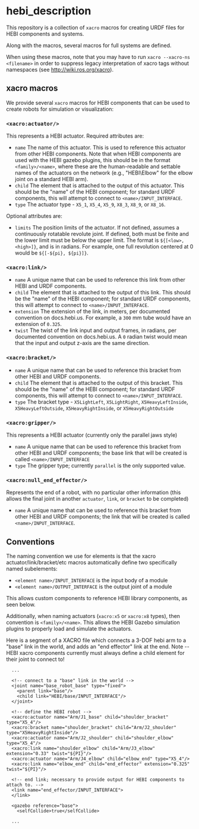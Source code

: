 # hebi_description

This repository is a collection of `xacro` macros for creating URDF files for HEBI components and systems.

Along with the macros, several macros for full systems are defined.

When using these macros, note that you may have to run `xacro --xacro-ns <filename>` in order to suppress legacy interpretation of xacro tags without namespaces (see http://wiki.ros.org/xacro).

## xacro macros

We provide several `xacro` macros for HEBI components that can be used to create robots for simulation or visualization:

### `<xacro:actuator/>`

This represents a HEBI actuator.  Required attributes are:

* `name` The name of this actuator.  This is used to reference this actuator from other HEBI components.  Note that when HEBI components are used with the HEBI gazebo plugins, this should be in the format `<family>/<name>`, where these are the human-readable and settable names of the actuators on the network (e.g., "HEBI\Elbow" for the elbow joint on a standard HEBI arm).
* `child` The element that is attached to the output of this actuator. This should be the "name" of the HEBI component; for standard URDF components, this will attempt to connect to `<name>/INPUT_INTERFACE`.
* `type` The actuator type - `X5_1`, `X5_4`, `X5_9`, `X8_3`, `X8_9`, or `X8_16`.

Optional attributes are:

* `limits` The position limits of the actuator.  If not defined, assumes a continuously rotatable revolute joint.  If defined, both must be finite and the lower limit must be below the upper limit.  The format is `${[<low>,<high>]}`, and is in radians.  For example, one full revolution centered at 0 would be `${[-${pi}, ${pi}]}`.

### `<xacro:link/>`

* `name` A unique name that can be used to reference this link from other HEBI and URDF components.
* `child` The element that is attached to the output of this link. This should be the "name" of the HEBI component; for standard URDF components, this will attempt to connect to `<name>/INPUT_INTERFACE`.
* `extension` The extension of the link, in meters, per documented convention on docs.hebi.us. For example, a `300` mm tube would have an extension of `0.325`.
* `twist` The twist of the link input and output frames, in radians, per documented convention on docs.hebi.us.  A `0` radian twist would mean that the input and output z-axis are the same direction.

### `<xacro:bracket/>`

* `name` A unique name that can be used to reference this bracket from other HEBI and URDF components.
* `child` The element that is attached to the output of this bracket. This should be the "name" of the HEBI component; for standard URDF components, this will attempt to connect to `<name>/INPUT_INTERFACE`.
* `type` The bracket type - `X5LightLeft`, `X5LightRight`, `X5HeavyLeftInside`, `X5HeavyLeftOutside`, `X5HeavyRightInside`, or `X5HeavyRightOutside`

### `<xacro:gripper/>`

This represents a HEBI actuator (currently only the parallel jaws style)

* `name` A unique name that can be used to reference this bracket from other HEBI and URDF components; the base link that will be created is called `<name>/INPUT_INTERFACE`
* `type` The gripper type; currently `parallel` is the only supported value.

### `<xacro:null_end_effector/>`

Represents the end of a robot, with no particular other information (this allows the final joint in another `actuator`, `link`, or `bracket` to be completed)

* `name` A unique name that can be used to reference this bracket from other HEBI and URDF components; the link that will be created is called `<name>/INPUT_INTERFACE`.

## Conventions

The naming convention we use for elements is that the xacro actuator/link/bracket/etc macros automatically define two specifically named subelements:

* `<element name>/INPUT_INTERFACE` is the input body of a module
* `<element name>/OUTPUT_INTERFACE` is the output joint of a module

This allows custom components to reference HEBI library components, as seen below.

Additionally, when naming actuators (`xacro:x5` or `xacro:x8` types), then convention is `<family>/<name>`.  This allows the HEBI Gazebo simulation plugins to properly load and simulate the actuators.

Here is a segment of a XACRO file which connects a 3-DOF hebi arm to a "base" link in the world, and adds an "end effector" link at the end.  Note -- HEBI xacro components currently must always define a child element for their joint to connect to!

```
  ...

  <!-- connect to a "base" link in the world -->
  <joint name="base_robot_base" type="fixed">
    <parent link="base"/>
    <child link="HEBI/base/INPUT_INTERFACE"/>
  </joint>

  <!-- define the HEBI robot -->
  <xacro:actuator name="Arm/J1_base" child="shoulder_bracket" type="X5_4"/>
  <xacro:bracket name="shoulder_bracket" child="Arm/J2_shoulder" type="X5HeavyRightInside"/>
  <xacro:actuator name="Arm/J2_shoulder" child="shoulder_elbow" type="X5_4"/>
  <xacro:link name="shoulder_elbow" child="Arm/J3_elbow" extension="0.33" twist="${PI}"/>
  <xacro:actuator name="Arm/J4_elbow" child="elbow_end" type="X5_4"/>
  <xacro:link name="elbow_end" child="end_effector" extension="0.325" twist="${PI}"/>

  <!-- end link; necessary to provide output for HEBI components to attach to. -->
  <link name="end_effector/INPUT_INTERFACE">
  </link>

  <gazebo reference="base">
    <selfCollide>true</selfCollide>

  ...
```

